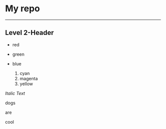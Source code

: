 # My repo 

---

## Level 2-Header

- red
- green
- blue

  1. cyan
  2. magenta
  3. yellow

*Italic Text*

dogs 

are 

cool
